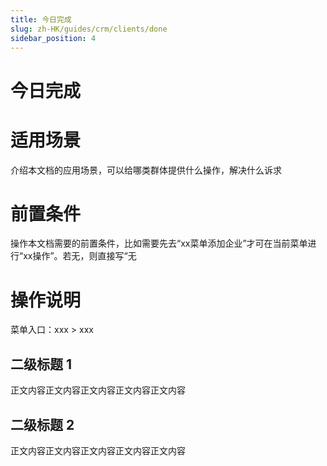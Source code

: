```yaml
---
title: 今日完成
slug: zh-HK/guides/crm/clients/done
sidebar_position: 4
---
```



# 今日完成

# 适用场景

介绍本文档的应用场景，可以给哪类群体提供什么操作，解决什么诉求

# 前置条件

操作本文档需要的前置条件，比如需要先去“xx菜单添加企业”才可在当前菜单进行“xx操作”。若无，则直接写“无

# 操作说明

菜单入口：xxx  > xxx

## 二级标题 1

正文内容正文内容正文内容正文内容正文内容

## 二级标题 2

正文内容正文内容正文内容正文内容正文内容

